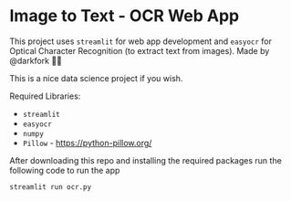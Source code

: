 # Image to Text - OCR Web App

This project uses `streamlit` for web app development and `easyocr` for Optical Character Recognition (to extract text from images). Made by @darkfork 🧙‍♂️

This is a nice data science project if you wish.

Required Libraries:
* `streamlit` 
* `easyocr` 
* `numpy` 
* `Pillow` - https://python-pillow.org/

After downloading this repo and installing the required packages run the following code to run the app

`streamlit run ocr.py` 
